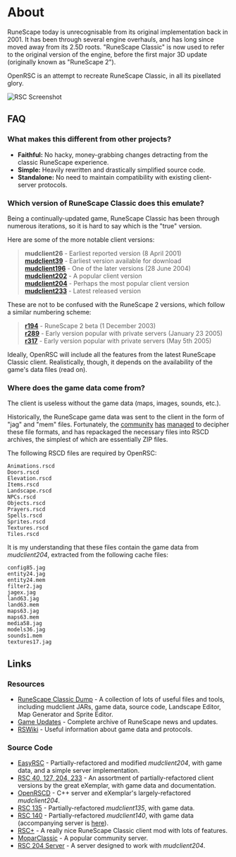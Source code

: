 # About

RuneScape today is unrecognisable from its original implementation back in 2001. It has been through several engine overhauls, and has long since moved away from its 2.5D roots. "RuneScape Classic" is now used to refer to the original version of the engine, before the first major 3D update (originally known as "RuneScape 2").

OpenRSC is an attempt to recreate RuneScape Classic, in all its pixellated glory.

![RSC Screenshot](http://www.runescape.com/img/main/classic/screen-2.jpg "RuneScape Classic")

## FAQ

### What makes this different from other projects?

 - **Faithful:** No hacky, money-grabbing changes detracting from the classic RuneScape experience.
 - **Simple:** Heavily rewritten and drastically simplified source code.
 - **Standalone:** No need to maintain compatibility with existing client-server protocols.

### Which version of RuneScape Classic does this emulate?

Being a continually-updated game, RuneScape Classic has been through numerous iterations, so it is hard to say which is the "true" version.

Here are some of the more notable client versions:

 > **mudclient26** - Earliest reported version (8 April 2001)  
 > **[mudclient39](https://github.com/tomfitzhenry/RuneScape-classic-dump/blob/master/eXemplar's-collection/exemplar/rs1/rs1/mudclients/mudclient39.jar)** - Earliest version available for download  
 > **[mudclient196](https://github.com/tomfitzhenry/RuneScape-classic-dump/blob/master/eXemplar's-collection/exemplar/rs1/rs1/mudclients/mudclient196.jar)** - One of the later versions (28 June 2004)  
 > **[mudclient202](https://github.com/tomfitzhenry/runescape-classic-dump/tree/master/rs1/rs1/v202)** - A popular client version  
 > **[mudclient204](https://github.com/tomfitzhenry/RuneScape-classic-dump/blob/master/eXemplar's-collection/exemplar/rs1/rs1/mudclients/mudclient204.jar)** - Perhaps the most popular client version  
  > **[mudclient233](https://bitbucket.org/eggsampler/rsc/src/63e3a5c9482c27b3555b38b6a6b9453d2f1771c4/jars)** - Latest released version  

These are not to be confused with the RuneScape 2 versions, which follow a similar numbering scheme:

 > **[r194](http://rsclients.wikia.com/wiki/Revision_194)** - RuneScape 2 beta (1 December 2003)  
 > **[r289](http://rsclients.wikia.com/wiki/Revision_289)** - Early version popular with private servers (January 23 2005)  
 > **[r317](http://rsclients.wikia.com/wiki/Revision_317)** - Early version popular with private servers (May 5th 2005)  

Ideally, OpenRSC will include all the features from the latest RuneScape Classic client. Realistically, though, it depends on the availability of the game's data files (read on).

### Where does the game data come from?

The client is useless without the game data (maps, images, sounds, etc.).

Historically, the RuneScape game data was sent to the client in the form of "jag" and "mem" files. Fortunately, the [community](https://github.com/SamHammersley/JAG-Archive-Editor) [has](https://github.com/tomfitzhenry/RuneScape-classic-dump/blob/master/RSC%20Map%20Generator/RSC%20Map%20Generator/src/com/hikilaka/file/JagArchiveLoader.java) [managed](https://sites.google.com/site/commiesRuneScapedocumentation/cache/archives) to decipher these file formats, and has repackaged the necessary files into RSCD archives, the simplest of which are essentially ZIP files.

The following RSCD files are required by OpenRSC:

    Animations.rscd
    Doors.rscd
    Elevation.rscd
    Items.rscd
    Landscape.rscd
    NPCs.rscd
    Objects.rscd
    Prayers.rscd
    Spells.rscd
    Sprites.rscd
    Textures.rscd
    Tiles.rscd

It is my understanding that these files contain the game data from *mudclient204*, extracted from the following cache files:

    config85.jag
    entity24.jag
    entity24.mem
    filter2.jag
    jagex.jag
    land63.jag
    land63.mem
    maps63.jag
    maps63.mem
    media58.jag
    models36.jag
    sounds1.mem
    textures17.jag

## Links

### Resources

 - [RuneScape Classic Dump](https://github.com/tomfitzhenry/RuneScape-classic-dump) - A collection of lots of useful files and tools, including mudclient JARs, game data, source code, Landscape Editor, Map Generator and Sprite Editor.
 - [Game Updates](http://RuneScape.wikia.com/wiki/Game_updates) - Complete archive of RuneScape news and updates.
 - [RSWiki](https://rswiki.moparisthebest.com) - Useful information about game data and protocols.

### Source Code

 - [EasyRSC](https://www.rune-server.ee/runescape-development/rs-classic/tutorials/574938-easyrsc-eclipse.html) - Partially-refactored and modified *mudclient204*, with game data, and a simple server implementation.
 - [RSC 40, 127, 204, 233](https://bitbucket.org/eggsampler/rsc/src) - An assortment of partially-refactored client versions by the great eXemplar, with game data and documentation.
 - [OpenRSCD](https://github.com/Zlacki/OpenRSCD) - C++ server and eXemplar's largely-refactored *mudclient204*.
 - [RSC 135](https://bitbucket.org/_mthd0/rsc/src) - Partially-refactored *mudclient135*, with game data.
 - [RSC 140](https://bitbucket.org/Hikilaka/mudclient-140/src) - Partially-refactored *mudclient140*, with game data (accompanying server is [here](https://bitbucket.org/Hikilaka/140-gameserver/src)).
 - [RSC+](https://github.com/OrN/rscplus) - A really nice RuneScape Classic client mod with lots of features.
 - [MoparClassic](https://github.com/Lothy/MoparClassic) - A popular community server.
 - [RSC 204 Server](https://bitbucket.org/kjensenxz/rsc/src) - A server designed to work with *mudclient204*.
